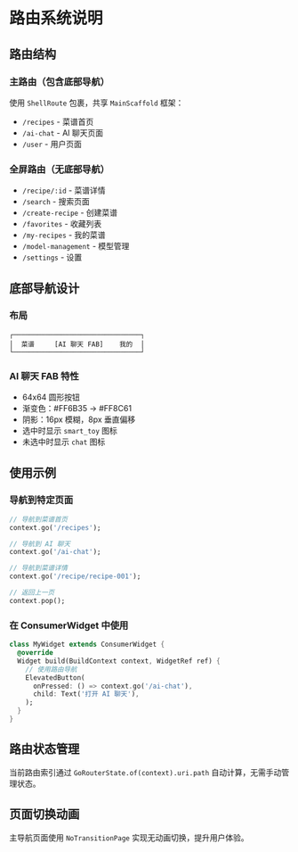 # 路由系统说明

## 路由结构

### 主路由（包含底部导航）
使用 `ShellRoute` 包裹，共享 `MainScaffold` 框架：

- `/recipes` - 菜谱首页
- `/ai-chat` - AI 聊天页面
- `/user` - 用户页面

### 全屏路由（无底部导航）
- `/recipe/:id` - 菜谱详情
- `/search` - 搜索页面
- `/create-recipe` - 创建菜谱
- `/favorites` - 收藏列表
- `/my-recipes` - 我的菜谱
- `/model-management` - 模型管理
- `/settings` - 设置

## 底部导航设计

### 布局
```
┌────────────────────────────────┐
│  菜谱     [AI 聊天 FAB]    我的  │
└────────────────────────────────┘
```

### AI 聊天 FAB 特性
- 64x64 圆形按钮
- 渐变色：#FF6B35 → #FF8C61
- 阴影：16px 模糊，8px 垂直偏移
- 选中时显示 `smart_toy` 图标
- 未选中时显示 `chat` 图标

## 使用示例

### 导航到特定页面
```dart
// 导航到菜谱首页
context.go('/recipes');

// 导航到 AI 聊天
context.go('/ai-chat');

// 导航到菜谱详情
context.go('/recipe/recipe-001');

// 返回上一页
context.pop();
```

### 在 ConsumerWidget 中使用
```dart
class MyWidget extends ConsumerWidget {
  @override
  Widget build(BuildContext context, WidgetRef ref) {
    // 使用路由导航
    ElevatedButton(
      onPressed: () => context.go('/ai-chat'),
      child: Text('打开 AI 聊天'),
    );
  }
}
```

## 路由状态管理

当前路由索引通过 `GoRouterState.of(context).uri.path` 自动计算，无需手动管理状态。

## 页面切换动画

主导航页面使用 `NoTransitionPage` 实现无动画切换，提升用户体验。
